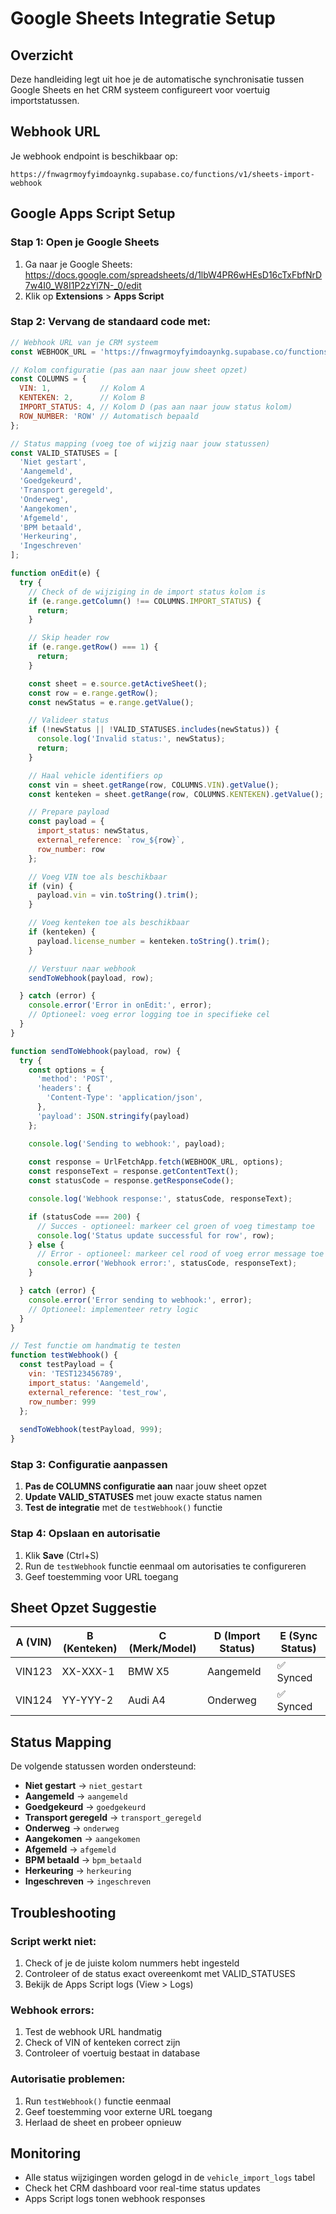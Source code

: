 # Google Sheets Integratie Setup

## Overzicht
Deze handleiding legt uit hoe je de automatische synchronisatie tussen Google Sheets en het CRM systeem configureert voor voertuig importstatussen.

## Webhook URL
Je webhook endpoint is beschikbaar op:
```
https://fnwagrmoyfyimdoaynkg.supabase.co/functions/v1/sheets-import-webhook
```

## Google Apps Script Setup

### Stap 1: Open je Google Sheets
1. Ga naar je Google Sheets: https://docs.google.com/spreadsheets/d/1lbW4PR6wHEsD16cTxFbfNrD7w4I0_W8I1P2zYl7N-_0/edit
2. Klik op **Extensions** > **Apps Script**

### Stap 2: Vervang de standaard code met:

```javascript
// Webhook URL van je CRM systeem
const WEBHOOK_URL = 'https://fnwagrmoyfyimdoaynkg.supabase.co/functions/v1/sheets-import-webhook';

// Kolom configuratie (pas aan naar jouw sheet opzet)
const COLUMNS = {
  VIN: 1,           // Kolom A
  KENTEKEN: 2,      // Kolom B
  IMPORT_STATUS: 4, // Kolom D (pas aan naar jouw status kolom)
  ROW_NUMBER: 'ROW' // Automatisch bepaald
};

// Status mapping (voeg toe of wijzig naar jouw statussen)
const VALID_STATUSES = [
  'Niet gestart',
  'Aangemeld', 
  'Goedgekeurd',
  'Transport geregeld',
  'Onderweg',
  'Aangekomen',
  'Afgemeld',
  'BPM betaald',
  'Herkeuring',
  'Ingeschreven'
];

function onEdit(e) {
  try {
    // Check of de wijziging in de import status kolom is
    if (e.range.getColumn() !== COLUMNS.IMPORT_STATUS) {
      return;
    }

    // Skip header row
    if (e.range.getRow() === 1) {
      return;
    }

    const sheet = e.source.getActiveSheet();
    const row = e.range.getRow();
    const newStatus = e.range.getValue();

    // Valideer status
    if (!newStatus || !VALID_STATUSES.includes(newStatus)) {
      console.log('Invalid status:', newStatus);
      return;
    }

    // Haal vehicle identifiers op
    const vin = sheet.getRange(row, COLUMNS.VIN).getValue();
    const kenteken = sheet.getRange(row, COLUMNS.KENTEKEN).getValue();

    // Prepare payload
    const payload = {
      import_status: newStatus,
      external_reference: `row_${row}`,
      row_number: row
    };

    // Voeg VIN toe als beschikbaar
    if (vin) {
      payload.vin = vin.toString().trim();
    }

    // Voeg kenteken toe als beschikbaar
    if (kenteken) {
      payload.license_number = kenteken.toString().trim();
    }

    // Verstuur naar webhook
    sendToWebhook(payload, row);

  } catch (error) {
    console.error('Error in onEdit:', error);
    // Optioneel: voeg error logging toe in specifieke cel
  }
}

function sendToWebhook(payload, row) {
  try {
    const options = {
      'method': 'POST',
      'headers': {
        'Content-Type': 'application/json',
      },
      'payload': JSON.stringify(payload)
    };

    console.log('Sending to webhook:', payload);
    
    const response = UrlFetchApp.fetch(WEBHOOK_URL, options);
    const responseText = response.getContentText();
    const statusCode = response.getResponseCode();

    console.log('Webhook response:', statusCode, responseText);

    if (statusCode === 200) {
      // Succes - optioneel: markeer cel groen of voeg timestamp toe
      console.log('Status update successful for row', row);
    } else {
      // Error - optioneel: markeer cel rood of voeg error message toe
      console.error('Webhook error:', statusCode, responseText);
    }

  } catch (error) {
    console.error('Error sending to webhook:', error);
    // Optioneel: implementeer retry logic
  }
}

// Test functie om handmatig te testen
function testWebhook() {
  const testPayload = {
    vin: 'TEST123456789',
    import_status: 'Aangemeld',
    external_reference: 'test_row',
    row_number: 999
  };
  
  sendToWebhook(testPayload, 999);
}
```

### Stap 3: Configuratie aanpassen
1. **Pas de COLUMNS configuratie aan** naar jouw sheet opzet
2. **Update VALID_STATUSES** met jouw exacte status namen
3. **Test de integratie** met de `testWebhook()` functie

### Stap 4: Opslaan en autorisatie
1. Klik **Save** (Ctrl+S)
2. Run de `testWebhook` functie eenmaal om autorisaties te configureren
3. Geef toestemming voor URL toegang

## Sheet Opzet Suggestie

| A (VIN) | B (Kenteken) | C (Merk/Model) | D (Import Status) | E (Sync Status) |
|---------|--------------|----------------|-------------------|-----------------|
| VIN123  | XX-XXX-1     | BMW X5         | Aangemeld         | ✅ Synced       |
| VIN124  | YY-YYY-2     | Audi A4        | Onderweg          | ✅ Synced       |

## Status Mapping
De volgende statussen worden ondersteund:

- **Niet gestart** → `niet_gestart`
- **Aangemeld** → `aangemeld`  
- **Goedgekeurd** → `goedgekeurd`
- **Transport geregeld** → `transport_geregeld`
- **Onderweg** → `onderweg`
- **Aangekomen** → `aangekomen`
- **Afgemeld** → `afgemeld`
- **BPM betaald** → `bpm_betaald`
- **Herkeuring** → `herkeuring`
- **Ingeschreven** → `ingeschreven`

## Troubleshooting

### Script werkt niet:
1. Check of je de juiste kolom nummers hebt ingesteld
2. Controleer of de status exact overeenkomt met VALID_STATUSES
3. Bekijk de Apps Script logs (View > Logs)

### Webhook errors:
1. Test de webhook URL handmatig
2. Check of VIN of kenteken correct zijn
3. Controleer of voertuig bestaat in database

### Autorisatie problemen:
1. Run `testWebhook()` functie eenmaal
2. Geef toestemming voor externe URL toegang
3. Herlaad de sheet en probeer opnieuw

## Monitoring
- Alle status wijzigingen worden gelogd in de `vehicle_import_logs` tabel
- Check het CRM dashboard voor real-time status updates
- Apps Script logs tonen webhook responses